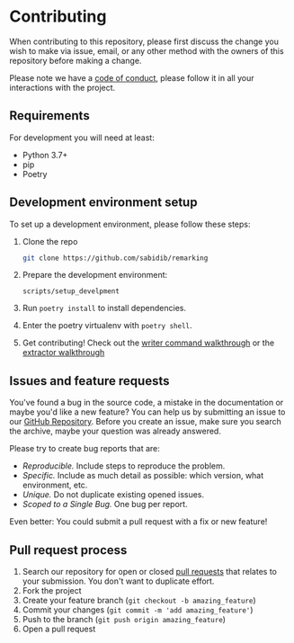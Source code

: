 # Contributing

When contributing to this repository, please first discuss the change you wish to make via issue, email, or any other method with the owners of this repository before making a change.

Please note we have a [code of conduct](CODE_OF_CONDUCT.md), please follow it in all your interactions with the project.


## Requirements

For development you will need at least:
  - Python 3.7+
  - pip
  - Poetry

## Development environment setup

To set up a development environment, please follow these steps:

1. Clone the repo

   ```sh
   git clone https://github.com/sabidib/remarking
   ```

2. Prepare the development environment:

   ```
   scripts/setup_develpment
   ```

3. Run `poetry install` to install dependencies.

4. Enter the poetry virtualenv with `poetry shell`.

5. Get contributing! Check out the [writer command walkthrough](https://remarking.readthedocs.io/en/latest/writer_command_guide.html) or the [extractor walkthrough](https://remarking.readthedocs.io/en/latest/extractor_guide.html)


## Issues and feature requests

You've found a bug in the source code, a mistake in the documentation or maybe you'd like a new feature? You can help us by submitting an issue to our [GitHub Repository](https://github.com/sabidib/remarking/issues). Before you create an issue, make sure you search the archive, maybe your question was already answered.

Please try to create bug reports that are:

- _Reproducible._ Include steps to reproduce the problem.
- _Specific._ Include as much detail as possible: which version, what environment, etc.
- _Unique._ Do not duplicate existing opened issues.
- _Scoped to a Single Bug._ One bug per report.

Even better: You could submit a pull request with a fix or new feature!

## Pull request process

1. Search our repository for open or closed
[pull requests](https://github.com/sabidib/remarking/pulls)
that relates to your submission. You don't want to duplicate effort.
2. Fork the project
3. Create your feature branch (`git checkout -b amazing_feature`)
4. Commit your changes (`git commit -m 'add amazing_feature'`)
5. Push to the branch (`git push origin amazing_feature`)
6. Open a pull request

